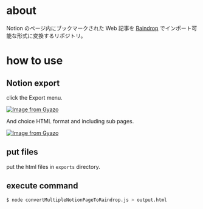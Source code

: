 # about

Notion のページ内にブックマークされた Web 記事を [Raindrop](https://raindrop.io/) でインポート可能な形式に変換するリポジトリ。

# how to use

## Notion export

click the Export menu.

[![Image from Gyazo](https://i.gyazo.com/e2f68ceaf3bec3d194319f37db80e13a.png)](https://gyazo.com/e2f68ceaf3bec3d194319f37db80e13a)

And choice HTML format and including sub pages.

[![Image from Gyazo](https://i.gyazo.com/7db2eaf819a4119be6f8ecd7d92b13fd.png)](https://gyazo.com/7db2eaf819a4119be6f8ecd7d92b13fd)

## put files

put the html files in `exports` directory.

## execute command

```bash
$ node convertMultipleNotionPageToRaindrop.js > output.html
```